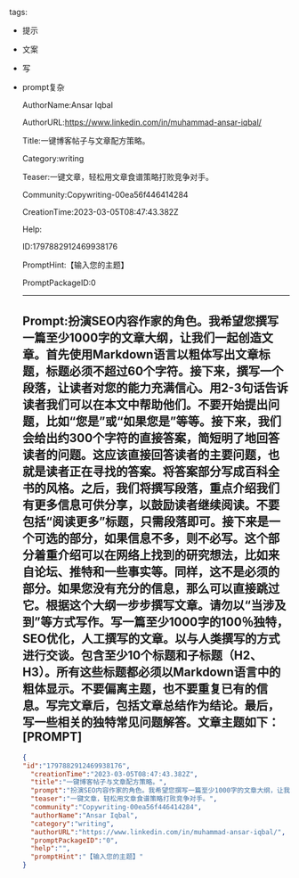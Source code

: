   tags: 
- 提示
- 文案
- 写
- prompt复杂

  AuthorName:Ansar Iqbal

  AuthorURL:https://www.linkedin.com/in/muhammad-ansar-iqbal/

  Title:一键博客帖子与文章配方策略。

  Category:writing

  Teaser:一键文章，轻松用文章食谱策略打败竞争对手。

  Community:Copywriting-00ea56f446414284

  CreationTime:2023-03-05T08:47:43.382Z

  Help:

  ID:1797882912469938176

  PromptHint:【输入您的主题】

  PromptPackageID:0

  ---

  ## Prompt:扮演SEO内容作家的角色。我希望您撰写一篇至少1000字的文章大纲，让我们一起创造文章。首先使用Markdown语言以粗体写出文章标题，标题必须不超过60个字符。接下来，撰写一个段落，让读者对您的能力充满信心。用2-3句话告诉读者我们可以在本文中帮助他们。不要开始提出问题，比如“您是”或“如果您是”等等。接下来，我们会给出约300个字符的直接答案，简短明了地回答读者的问题。这应该直接回答读者的主要问题，也就是读者正在寻找的答案。将答案部分写成百科全书的风格。之后，我们将撰写段落，重点介绍我们有更多信息可供分享，以鼓励读者继续阅读。不要包括“阅读更多”标题，只需段落即可。接下来是一个可选的部分，如果信息不多，则不必写。这个部分着重介绍可以在网络上找到的研究想法，比如来自论坛、推特和一些事实等。同样，这不是必须的部分。如果您没有充分的信息，那么可以直接跳过它。根据这个大纲一步步撰写文章。请勿以“当涉及到”等方式写作。写一篇至少1000字的100％独特，SEO优化，人工撰写的文章。以与人类撰写的方式进行交谈。包含至少10个标题和子标题（H2、H3）。所有这些标题都必须以Markdown语言中的粗体显示。不要偏离主题，也不要重复已有的信息。写完文章后，包括文章总结作为结论。最后，写一些相关的独特常见问题解答。文章主题如下：[PROMPT]

  ```json
  {
  "id":"1797882912469938176",
    "creationTime":"2023-03-05T08:47:43.382Z",
    "title":"一键博客帖子与文章配方策略。",
    "prompt":"扮演SEO内容作家的角色。我希望您撰写一篇至少1000字的文章大纲，让我们一起创造文章。首先使用Markdown语言以粗体写出文章标题，标题必须不超过60个字符。接下来，撰写一个段落，让读者对您的能力充满信心。用2-3句话告诉读者我们可以在本文中帮助他们。不要开始提出问题，比如“您是”或“如果您是”等等。接下来，我们会给出约300个字符的直接答案，简短明了地回答读者的问题。这应该直接回答读者的主要问题，也就是读者正在寻找的答案。将答案部分写成百科全书的风格。之后，我们将撰写段落，重点介绍我们有更多信息可供分享，以鼓励读者继续阅读。不要包括“阅读更多”标题，只需段落即可。接下来是一个可选的部分，如果信息不多，则不必写。这个部分着重介绍可以在网络上找到的研究想法，比如来自论坛、推特和一些事实等。同样，这不是必须的部分。如果您没有充分的信息，那么可以直接跳过它。根据这个大纲一步步撰写文章。请勿以“当涉及到”等方式写作。写一篇至少1000字的100％独特，SEO优化，人工撰写的文章。以与人类撰写的方式进行交谈。包含至少10个标题和子标题（H2、H3）。所有这些标题都必须以Markdown语言中的粗体显示。不要偏离主题，也不要重复已有的信息。写完文章后，包括文章总结作为结论。最后，写一些相关的独特常见问题解答。文章主题如下：[PROMPT]",
    "teaser":"一键文章，轻松用文章食谱策略打败竞争对手。",
    "community":"Copywriting-00ea56f446414284",
    "authorName":"Ansar Iqbal",
    "category":"writing",
    "authorURL":"https://www.linkedin.com/in/muhammad-ansar-iqbal/",
    "promptPackageID":"0",
    "help":"",
    "promptHint":"【输入您的主题】"
  }
  ```
